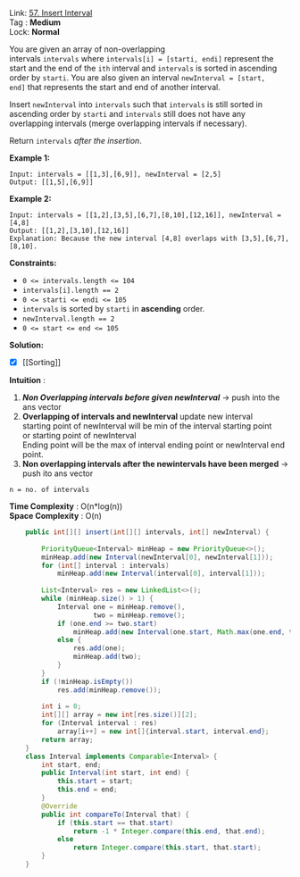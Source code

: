 Link: [57. Insert Interval](https://leetcode.com/problems/insert-interval/) <br>
Tag : **Medium**<br>
Lock: **Normal**

You are given an array of non-overlapping intervals `intervals` where `intervals[i] = [starti, endi]` represent the start and the end of the `ith` interval and `intervals` is sorted in ascending order by `starti`. You are also given an interval `newInterval = [start, end]` that represents the start and end of another interval.

Insert `newInterval` into `intervals` such that `intervals` is still sorted in ascending order by `starti` and `intervals` still does not have any overlapping intervals (merge overlapping intervals if necessary).

Return `intervals` _after the insertion_.

**Example 1:**

```
Input: intervals = [[1,3],[6,9]], newInterval = [2,5]
Output: [[1,5],[6,9]]
```

**Example 2:**

```
Input: intervals = [[1,2],[3,5],[6,7],[8,10],[12,16]], newInterval = [4,8]
Output: [[1,2],[3,10],[12,16]]
Explanation: Because the new interval [4,8] overlaps with [3,5],[6,7],[8,10].
```

**Constraints:**

- `0 <= intervals.length <= 104`
- `intervals[i].length == 2`
- `0 <= starti <= endi <= 105`
- `intervals` is sorted by `starti` in **ascending** order.
- `newInterval.length == 2`
- `0 <= start <= end <= 105`

**Solution:**

- [x]  [[Sorting]]

**Intuition** :

1. _**Non Overlapping intervals before given newInterval**_ -> push into the ans vector
2. **Overlapping of intervals and newInterval** update new interval  
    starting point of newInterval will be min of the interval starting point  
    or starting point of newInterval  
    Ending point will be the max of interval ending point or newInterval end point.
3. **Non overlapping intervals after the newintervals have been merged** -> push ito ans vector

```
n = no. of intervals
```
**Time Complexity** : O(n*log(n))<br>
**Space Complexity** : O(n)

```java
    public int[][] insert(int[][] intervals, int[] newInterval) {
        
        PriorityQueue<Interval> minHeap = new PriorityQueue<>();
        minHeap.add(new Interval(newInterval[0], newInterval[1]));
        for (int[] interval : intervals)
            minHeap.add(new Interval(interval[0], interval[1]));
        
        List<Interval> res = new LinkedList<>();
        while (minHeap.size() > 1) {
            Interval one = minHeap.remove(),
                     two = minHeap.remove();
            if (one.end >= two.start)
                minHeap.add(new Interval(one.start, Math.max(one.end, two.end)));
            else {
                res.add(one);
                minHeap.add(two);
            }
        }
        if (!minHeap.isEmpty())
            res.add(minHeap.remove());
        
        int i = 0;
        int[][] array = new int[res.size()][2];
        for (Interval interval : res)
            array[i++] = new int[]{interval.start, interval.end};
        return array;
    }
    class Interval implements Comparable<Interval> {
        int start, end;
        public Interval(int start, int end) {
            this.start = start;
            this.end = end;
        }
        @Override
        public int compareTo(Interval that) {
            if (this.start == that.start) 
                return -1 * Integer.compare(this.end, that.end);
            else
                return Integer.compare(this.start, that.start);
        }
    }
```
